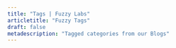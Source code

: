 ```yaml
---
title: "Tags | Fuzzy Labs"
articletitle: "Fuzzy Tags"
draft: false
metadescription: "Tagged categories from our Blogs"
---
```


